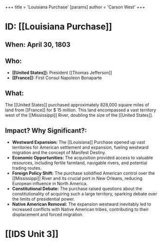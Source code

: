 +++
 title = 'Louisiana Purchase'
[params]
	author = 'Carson West'
+++
# ID: [[Louisiana Purchase]] 
## When: April 30, 1803

## Who: 
* **[[United States]]:** President [[Thomas Jefferson]]
* **[[France]]:** First Consul Napoleon Bonaparte

## What: 
The [[United States]] purchased approximately 828,000 square miles of land from [[France]] for  $ 15 million. This land encompassed a vast territory west of the [[Mississippi]] River, doubling the size of the [[United States]]. 

## Impact? Why Significant?:
* **Westward Expansion:** The [[Louisiana]] Purchase opened up vast territories for American settlement and expansion, fueling westward migration and the concept of Manifest Destiny.
* **Economic Opportunities:** The acquisition provided access to valuable resources, including fertile farmland, navigable rivers, and potential trading routes.
* **Foreign Policy Shift:** The purchase solidified American control over the [[Mississippi]] River and its crucial port in New Orleans, reducing European influence in North America.
* **Constitutional Debate:** The purchase raised questions about the constitutionality of acquiring such a large territory, sparking debate over the limits of presidential power.
* **Native American Removal:** The expansion westward inevitably led to increased conflicts with Native American tribes, contributing to their displacement and forced migration. 

# [[IDS Unit 3]]